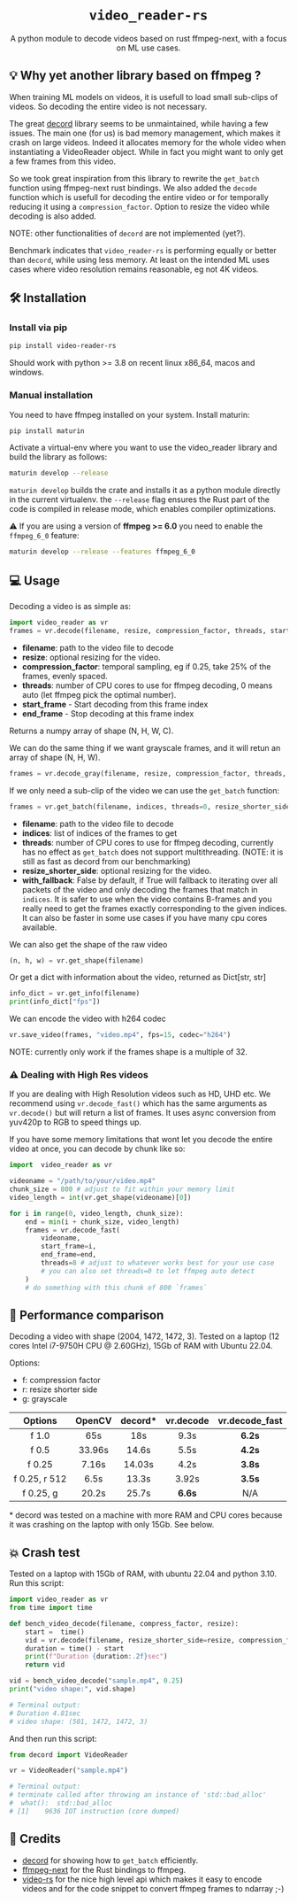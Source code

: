 <h1 align="center">
  <code>video_reader-rs</code>
</h1>
<p align="center">A python module to decode videos based on rust ffmpeg-next, with a focus on ML use cases.</p>

## :bulb: Why yet another library based on ffmpeg ?

When training ML models on videos, it is usefull to load small sub-clips of videos. So decoding the
entire video is not necessary.

The great [decord](https://github.com/dmlc/decord) library seems to be unmaintained, while having
a few issues. The main one (for us) is bad memory management, which makes it crash on large videos.
Indeed it allocates memory for the whole video when instantiating a VideoReader object. While in fact
you might want to only get a few frames from this video.

So we took great inspiration from this library to rewrite the `get_batch` function using ffmpeg-next
rust bindings. We also added the `decode` function which is usefull for decoding the entire video or
for temporally reducing it using a `compression_factor`. Option to resize the video while decoding is also
added.

NOTE: other functionalities of `decord` are not implemented (yet?).

Benchmark indicates that `video_reader-rs` is performing equally or better than `decord`, while using less memory.
At least on the intended ML uses cases where video resolution remains reasonable, eg not 4K videos.

## :hammer_and_wrench: Installation
### Install via pip
```bash
pip install video-reader-rs
```
Should work with python >= 3.8 on recent linux x86_64, macos and windows.

### Manual installation
You need to have ffmpeg installed on your system.
Install maturin:
```bash
pip install maturin
```

Activate a virtual-env where you want to use the video_reader library and build the library as follows:
```bash
maturin develop --release
```
`maturin develop` builds the crate and installs it as a python module directly in the current virtualenv.
the `--release` flag ensures the Rust part of the code is compiled in release mode, which enables compiler optimizations.

:warning: If you are using a version of **ffmpeg >= 6.0** you need to enable the `ffmpeg_6_0` feature:
```bash
maturin develop --release --features ffmpeg_6_0
```

## :computer: Usage
Decoding a video is as simple as:
```python
import video_reader as vr
frames = vr.decode(filename, resize, compression_factor, threads, start_frame, end_frame)
```
* **filename**: path to the video file to decode
* **resize**: optional resizing for the video.
* **compression_factor**: temporal sampling, eg if 0.25, take 25% of the frames, evenly spaced.
* **threads**: number of CPU cores to use for ffmpeg decoding, 0 means auto (let ffmpeg pick the optimal number).
* **start_frame** - Start decoding from this frame index
* **end_frame** - Stop decoding at this frame index

Returns a numpy array of shape (N, H, W, C).

We can do the same thing if we want grayscale frames, and it will retun an array of shape (N, H, W).
```python
frames = vr.decode_gray(filename, resize, compression_factor, threads, start_frame, end_frame)
```

If we only need a sub-clip of the video we can use the `get_batch` function:
```python
frames = vr.get_batch(filename, indices, threads=0, resize_shorter_side=None, with_fallback=False)
```
* **filename**: path to the video file to decode
* **indices**: list of indices of the frames to get
* **threads**: number of CPU cores to use for ffmpeg decoding, currently has no effect as `get_batch` does not support multithreading. (NOTE: it is still as fast as decord from our benchmarking)
* **resize_shorter_side**: optional resizing for the video.
* **with_fallback**: False by default, if True will fallback to iterating over all packets of the video and only decoding the frames that match in `indices`. It is safer to use when the video contains B-frames and you really need to get the frames exactly corresponding to the given indices. It can also be faster in some use cases if you have many cpu cores available.

We can also get the shape of the raw video
```python
(n, h, w) = vr.get_shape(filename)
```

Or get a dict with information about the video, returned as Dict[str, str]
```python
info_dict = vr.get_info(filename)
print(info_dict["fps"])
```

We can encode the video with h264 codec
```python
vr.save_video(frames, "video.mp4", fps=15, codec="h264")
```
NOTE: currently only work if the frames shape is a multiple of 32.

### :warning: Dealing with High Res videos
 If you are dealing with High Resolution videos such as HD, UHD etc. We recommend using `vr.decode_fast()` which has the same arguments as `vr.decode()` but will return a list of frames. It uses async conversion from yuv420p to RGB to speed things up.

If you have some memory limitations that wont let you decode the entire video at once, you can decode by chunk like so:
```python
import  video_reader as vr

videoname = "/path/to/your/video.mp4"
chunk_size = 800 # adjust to fit within your memory limit
video_length = int(vr.get_shape(videoname)[0])

for i in range(0, video_length, chunk_size):
    end = min(i + chunk_size, video_length)
    frames = vr.decode_fast(
        videoname,
        start_frame=i,
        end_frame=end,
        threads=8 # adjust to whatever works best for your use case
        # you can also set threads=0 to let ffmpeg auto detect
    )
    # do something with this chunk of 800 `frames`
```


## :rocket: Performance comparison
Decoding a video with shape (2004, 1472, 1472, 3). Tested on a laptop (12 cores Intel i7-9750H CPU @ 2.60GHz), 15Gb of RAM with Ubuntu 22.04.

Options: 
- f: compression factor
- r: resize shorter side
- g: grayscale

| Options | OpenCV | decord* | vr.decode | vr.decode_fast |
|:---:|:---:|:---:|:---:|:---:|
| f 1.0 | 65s | 18s | 9.3s | **6.2s** | 
| f 0.5 | 33.96s | 14.6s | 5.5s | **4.2s** | 
|f 0.25 | 7.16s | 14.03s | 4.2s | **3.8s** |
|f 0.25, r 512| 6.5s | 13.3s | 3.92s | **3.5s** |
| f 0.25, g | 20.2s | 25.7s | **6.6s** | N/A |

\* decord was tested on a machine with more RAM and CPU cores because it was crashing on the laptop with only 15Gb. See below.

## :boom: Crash test
Tested on a laptop with 15Gb of RAM, with ubuntu 22.04 and python 3.10.
Run this script:
```python
import video_reader as vr
from time import time

def bench_video_decode(filename, compress_factor, resize):
    start =  time()
    vid = vr.decode(filename, resize_shorter_side=resize, compression_factor=compress_factor, threads=0)
    duration = time() - start
    print(f"Duration {duration:.2f}sec")
    return vid

vid = bench_video_decode("sample.mp4", 0.25)
print("video shape:", vid.shape)

# Terminal output:
# Duration 4.81sec
# video shape: (501, 1472, 1472, 3)
```

And then run this script:
```python
from decord import VideoReader

vr = VideoReader("sample.mp4")

# Terminal output:
# terminate called after throwing an instance of 'std::bad_alloc'
#  what():  std::bad_alloc
# [1]    9636 IOT instruction (core dumped)
```

## :stars: Credits
- [decord](https://github.com/dmlc/decord) for showing how to `get_batch` efficiently.
- [ffmpeg-next](https://github.com/zmwangx/rust-ffmpeg) for the Rust bindings to ffmpeg.
- [video-rs](https://github.com/oddity-ai/video-rs) for the nice high level api which makes it easy to encode videos and for the code snippet to convert ffmpeg frames to ndarray ;-)
